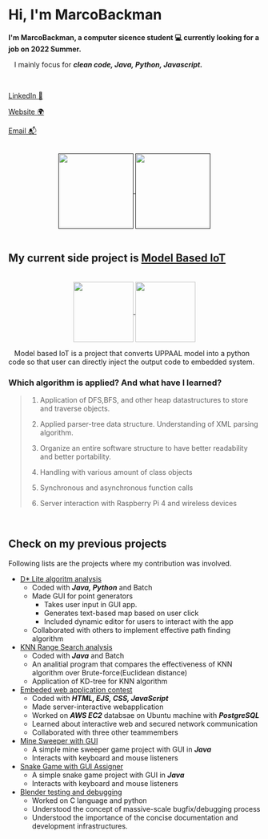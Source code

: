 
# Hi, I'm MarcoBackman

**I'm MarcoBackman, a computer sicence student 💻 currently looking for a job on 2022 Summer.**

&nbsp;&nbsp;&nbsp;I mainly focus for ***clean code, Java, Python, Javascript.***

</br>

[LinkedIn 💼](https://www.linkedin.com/in/sung-jun-tony-baek-9b505b11a/)

[Website 🌍](https://tcc2021seniorproject.github.io/)

[Email 📬](mailto:sbaek2015@my.fit.edu)

</br>


<div align="center">
    <a href="">
    <img align="center" height="150" src="https://github-readme-stats.vercel.app/api?username=MarcoBackman&theme=cobalt&show_icons=true" />
    </a>
    <a href="">
    <img align="center" height="150" src="https://github-readme-stats.vercel.app/api/top-langs/?username=MarcoBackman&layout=compact" />
    </a>
</div>


</br>

## My current side project is [Model Based IoT](https://github.com/TCC2021SeniorProject)


</br>
<div align="center">
    <a href="https://github.com/TCC2021SeniorProject/ModelTranslator">
    <img align="center" height="120" src="https://github-readme-stats.vercel.app/api/pin/?username=TCC2021SeniorProject&repo=ModelTranslator" />
    </a>
    <a href="https://github.com/TCC2021SeniorProject/TCC2021SeniorProject.github.io">
    <img align="center" height="120" src="https://github-readme-stats.vercel.app/api/pin/?username=TCC2021SeniorProject&repo=TCC2021SeniorProject.github.io" />
    </a>
</div>


&nbsp;&nbsp;&nbsp;Model based IoT is a project that converts UPPAAL model into a python code so that user can directly inject the output code to embedded system.

### Which algorithm is applied? And what have I learned?

> 1. Application of DFS,BFS, and other heap datastructures to store and traverse objects.
>
> 2. Applied parser-tree data structure. Understanding of XML parsing algorithm.
>
> 3. Organize an entire software structure to have better readability and better portability.
>
> 4. Handling with various amount of class objects
>
> 5. Synchronous and asynchronous function calls
>
> 6. Server interaction with Raspberry Pi 4 and wireless devices

</br>

## Check on my previous projects

Following lists are the projects where my contribution was involved.

- [D* Lite algoritm analysis](https://github.com/CSE4081-d-star-team)
  - Coded with ***Java, Python*** and Batch
  - Made GUI for point generators
    - Takes user input in GUI app.
    - Generates text-based map based on user click
    - Included dynamic editor for users to interact with the app
  - Collaborated with others to implement effective path finding algorithm
- [KNN Range Search analysis](https://github.com/MarcoBackman/RangeSearchAnalysis)
  - Coded with ***Java*** and Batch
  - An analitial program that compares the effectiveness of KNN algorithm over Brute-force(Euclidean distance)
  - Application of KD-tree for KNN algorithm
- [Embeded web application contest](https://github.com/MarcoBackman/2021ESWContest_webOS_3007)
  - Coded with ***HTML, EJS, CSS, JavaScript***
  - Made server-interactive webapplication
  - Worked on ***AWS EC2*** databsae on Ubuntu machine with ***PostgreSQL***
  - Learned about interactive web and secured network communication
  - Collaborated with three other teammembers
- [Mine Sweeper with GUI](https://github.com/MarcoBackman/Mine-Sweeper)
  - A simple mine sweeper game project with GUI in ***Java***
  - Interacts with keyboard and mouse listeners
- [Snake Game with GUI Assigner](https://github.com/MarcoBackman/DutyAssigner)
  - A simple snake game project with GUI in ***Java***
  - Interacts with keyboard and mouse listeners
- [Blender testing and debugging](https://github.com/TeamRocket3)
  - Worked on C language and python
  - Understood the concept of massive-scale bugfix/debugging process
  - Understood the importance of the concise documentation and development infrastructures.
